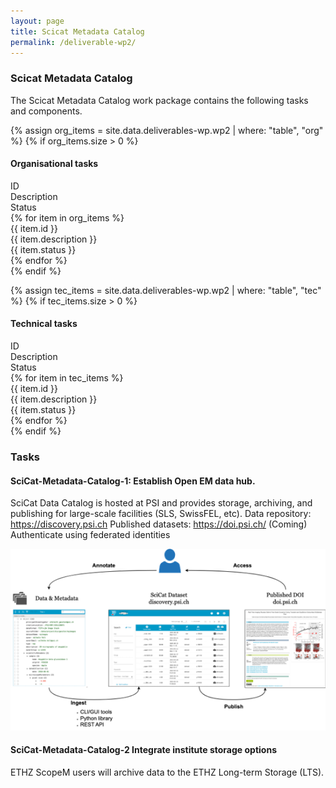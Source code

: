 ```yaml
---
layout: page
title: Scicat Metadata Catalog
permalink: /deliverable-wp2/
---
```


### Scicat Metadata Catalog ###

The Scicat Metadata Catalog work package contains the following tasks and components.

{% assign org_items = site.data.deliverables-wp.wp2 | where: "table", "org" %}
{% if org_items.size > 0 %}
#### Organisational tasks ####
<html>
    <div class="wp-bar">
        <div class="wp-header-row">
            <div class="wp-header-col">ID</div>
            <div class="wp-header-col">Description</div>
            <div class="wp-header-col">Status</div>
        </div>
        {% for item in org_items %}
            <div class="wp-row">
                <div class="wp-col">{{ item.id }}</div>
                <div class="wp-col">{{ item.description }}</div>
                <div class="wp-col wp-status {{ item.status | downcase | replace: ' ', '-' }}">{{ item.status }}</div>
            </div>
        {% endfor %}
    </div>
</html>
{% endif %}

{% assign tec_items = site.data.deliverables-wp.wp2 | where: "table", "tec" %}
{% if tec_items.size > 0 %}
#### Technical tasks ####
<html>
    <div class="wp-bar">
        <div class="wp-header-row">
            <div class="wp-header-col">ID</div>
            <div class="wp-header-col">Description</div>
            <div class="wp-header-col">Status</div>
        </div>
        {% for item in tec_items %}
            <div class="wp-row">
                <div class="wp-col">{{ item.id }}</div>
                <div class="wp-col">{{ item.description }}</div>
                <div class="wp-col wp-status {{ item.status | downcase | replace: ' ', '-' }}">{{ item.status }}</div>
            </div>
        {% endfor %}
    </div>
</html>
{% endif %}

### Tasks ### 

#### SciCat-Metadata-Catalog-1: Establish Open EM data hub. ####

SciCat Data Catalog is hosted at PSI and provides storage, archiving, and publishing for large-scale facilities (SLS, SwissFEL, etc).
Data repository: https://discovery.psi.ch
Published datasets: https://doi.psi.ch/
(Coming) Authenticate using federated identities 

![SciCat Metadata catalog](/assets/img/scicatwp2.png)

#### SciCat-Metadata-Catalog-2 Integrate institute storage options ####

ETHZ ScopeM users will archive data to the ETHZ Long-term Storage (LTS).